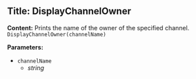 ## Title: DisplayChannelOwner

**Content:**
Prints the name of the owner of the specified channel.
`DisplayChannelOwner(channelName)`

**Parameters:**
- `channelName`
  - *string*